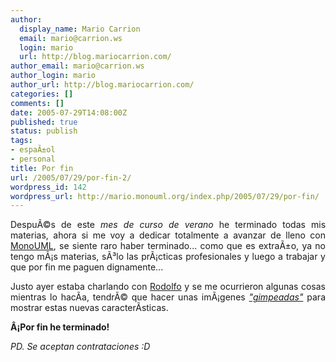 ```yaml
---
author:
  display_name: Mario Carrion
  email: mario@carrion.ws
  login: mario
  url: http://blog.mariocarrion.com/
author_email: mario@carrion.ws
author_login: mario
author_url: http://blog.mariocarrion.com/
categories: []
comments: []
date: 2005-07-29T14:08:00Z
published: true
status: publish
tags:
- espaÃ±ol
- personal
title: Por fin
url: /2005/07/29/por-fin-2/
wordpress_id: 142
wordpress_url: http://mario.monouml.org/index.php/2005/07/29/por-fin/
---
```


<div style="clear:both;"></div>
<p align="justify">DespuÃ©s de este <span style="font-style:italic;">mes de curso de verano</span> he terminado todas mis materias, ahora si me voy a dedicar totalmente a avanzar de lleno con <a href="http://www.monouml.org">MonoUML</a>, se siente raro haber terminado... como que es extraÃ±o, ya no tengo mÃ¡s materias, sÃ³lo las prÃ¡cticas profesionales y luego a trabajar y que por fin me paguen dignamente...</p>
<p align="justify">Justo ayer estaba charlando con <a href="http://rodolfocampero.blogspot.com">Rodolfo</a> y se me ocurrieron algunas cosas mientras lo hacÃ­a, tendrÃ© que hacer unas imÃ¡genes <span style="font-style:italic;"><a href="http://www.gimp.org">"gimpeadas"</a></span> para mostrar estas nuevas caracterÃ­sticas.</p>
<p align="justify"><span style="font-weight:bold;">Â¡Por fin he terminado!</span></p>
<p align="justify"><span style="font-style:italic;">PD. Se aceptan contrataciones :D</span></p>
<div style="clear:both; padding-bottom: 0.25em;"></div>
